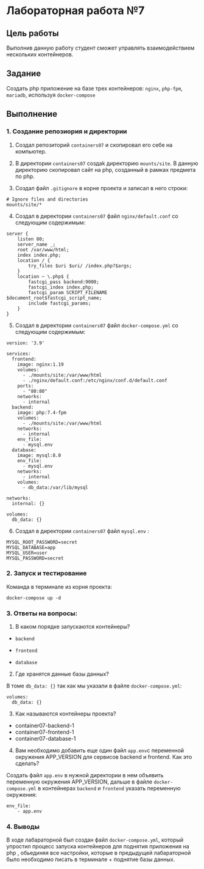 # Лабораторная работа №7

## Цель работы

Выполнив данную работу студент сможет управлять взаимодействием нескольких контейнеров.

## Задание

Создать php приложение  на базе трех контейнеров: `nginx`, `php-fpm`, `mariadb`, используя `docker-compose`


## Выполнение 

### 1. Создание репозиория и директории

1. Создал репозиторий `containers07` и скопировал его себе на компьютер.

2. В директории `containers07` создаk директорию `mounts/site`. В данную директорию скопировал сайт на php, созданный в рамках предмета по php.

3. Создал файл `.gitignore` в корне проекта и записал в него строки:

```
# Ignore files and directories
mounts/site/*
```

4. Создал в директории `containers07` файл `nginx/default.conf` со следующим содержимым:

```
server {
    listen 80;
    server_name _;
    root /var/www/html;
    index index.php;
    location / {
        try_files $uri $uri/ /index.php?$args;
    }
    location ~ \.php$ {
        fastcgi_pass backend:9000;
        fastcgi_index index.php;
        fastcgi_param SCRIPT_FILENAME $document_root$fastcgi_script_name;
        include fastcgi_params;
    }
}
```

5.  Создал в директории `containers07` файл `docker-compose.yml` со следующим содержимым:

```
version: '3.9'

services:
  frontend:
    image: nginx:1.19
    volumes:
      - ./mounts/site:/var/www/html
      - ./nginx/default.conf:/etc/nginx/conf.d/default.conf
    ports:
      - "80:80"
    networks:
      - internal
  backend:
    image: php:7.4-fpm
    volumes:
      - ./mounts/site:/var/www/html
    networks:
      - internal
    env_file:
      - mysql.env
  database:
    image: mysql:8.0
    env_file:
      - mysql.env
    networks:
      - internal
    volumes:
      - db_data:/var/lib/mysql

networks:
  internal: {}

volumes:
  db_data: {}

```


6.  Создал в директории `containers07` файл `mysql.env` : 

```
MYSQL_ROOT_PASSWORD=secret
MYSQL_DATABASE=app
MYSQL_USER=user
MYSQL_PASSWORD=secret
```

### 2. Запуск и тестирование

Команда в терминале из корня проекта:

`docker-compose up -d`


### 3. Ответы на вопросы:

1. В каком порядке запускаются контейнеры?

- `backend`

- `frontend`

- `database`

2. Где хранятся данные базы данных?

В томе `db_data: {}` так как мы указали в файле `docker-compose.yml`:

```
volumes:
  db_data: {}
```

3. Как называются контейнеры проекта?

- container07-backend-1 
- container07-frontend-1
- container07-database-1

4. Вам необходимо добавить еще один файл `app.env`с переменной окружения APP_VERSION для сервисов backend и frontend. Как это сделать?

Создать файл `app.env` в нужной директории в нем объявить переменную окружения APP_VERSION, дальше в файле `docker-compose.yml` в контейнерах `backend` и `frontend` указать переменную окружения:

```
env_file:
    - app.env
```

### 4. Выводы 

В ходе лабараторной был создан файл `docker-compose.yml`, который упростил процесс запуска контейнеров для поднятия приложения на php , обьединяя все настройки, которые в предыдущей лабараторной было необходимо писать в терминале + поднятие базы данных. 
